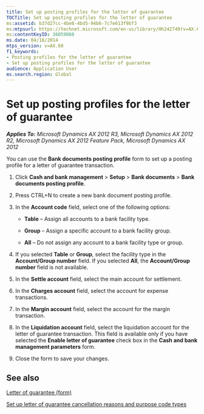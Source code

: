 ```yaml
---
title: Set up posting profiles for the letter of guarantee
TOCTitle: Set up posting profiles for the letter of guarantee
ms:assetid: b37d27cc-4be8-4bd5-94b6-7c7e613f9bf3
ms:mtpsurl: https://technet.microsoft.com/en-us/library/Hh242749(v=AX.60)
ms:contentKeyID: 36059068
ms.date: 04/18/2014
mtps_version: v=AX.60
f1_keywords:
- Posting profiles for the letter of guarantee
- Set up posting profiles for the letter of guarantee
audience: Application User
ms.search.region: Global
---
```


# Set up posting profiles for the letter of guarantee 


_**Applies To:** Microsoft Dynamics AX 2012 R3, Microsoft Dynamics AX 2012 R2, Microsoft Dynamics AX 2012 Feature Pack, Microsoft Dynamics AX 2012_

You can use the **Bank documents posting profile** form to set up a posting profile for a letter of guarantee transaction.

1.  Click **Cash and bank management** \> **Setup** \> **Bank documents** \> **Bank documents posting profile**.

2.  Press CTRL+N to create a new bank document posting profile.

3.  In the **Account code** field, select one of the following options:
    
      - **Table** – Assign all accounts to a bank facility type.
    
      - **Group** – Assign a specific account to a bank facility group.
    
      - **All** – Do not assign any account to a bank facility type or group.

4.  If you selected **Table** or **Group**, select the facility type in the **Account/Group number** field. If you selected **All**, the **Account/Group number** field is not available.

5.  In the **Settle account** field, select the main account for settlement.

6.  In the **Charges account** field, select the account for expense transactions.

7.  In the **Margin account** field, select the account for the margin transaction.

8.  In the **Liquidation account** field, select the liquidation account for the letter of guarantee transaction. This field is available only if you have selected the **Enable letter of guarantee** check box in the **Cash and bank management parameters** form.

9.  Close the form to save your changes.

## See also

[Letter of guarantee (form)](https://technet.microsoft.com/en-us/library/hh227662\(v=ax.60\))

[Set up letter of guarantee cancellation reasons and purpose code types](set-up-letter-of-guarantee-cancellation-reasons-and-purpose-code-types.md)

  


